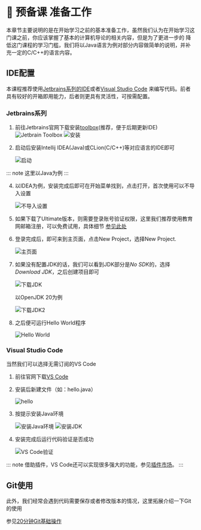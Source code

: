 # :ledger: 预备课 准备工作

本章节主要说明的是在开始学习之前的基本准备工作，虽然我们认为在开始学习这门课之前，你应该掌握了基本的计算机导论的相关内容，但是为了更进一步的
降低这门课程的学习门槛，我们将以Java语言为例对部分内容做简单的说明，并补充一定的C/C++的语言内容。

## IDE配置

本课程推荐使用[Jetbrains系列的IDE](https://www.jetbrains.com/)或者[Visual Studio Code](https://code.visualstudio.com/)
来编写代码。前者具有较好的开箱即用能力，后者则更具有灵活性，可按需配置。

### Jetbrains系列

1. 前往Jetbrains官网下载安装[toolbox](https://www.jetbrains.com/toolbox-app/)(推荐，便于后期更新IDE)
   ![Jetbrain Toolbox](https://raw.githubusercontent.com/Waynehfut/img/img/img/202306040911069.png)
   ![安装](https://raw.githubusercontent.com/Waynehfut/img/img/img/202306040914227.png)
2. 启动后安装Intellij IDEA(Java)或CLion(C/C++)等对应语言的IDE即可

   ![启动](https://raw.githubusercontent.com/Waynehfut/img/img/img/202306040916938.png)

::: note
这里以Java为例
:::

4. 以IDEA为例，安装完成后即可在开始菜单找到，点击打开，首次使用可以不导入设置

   ![不导入设置](https://raw.githubusercontent.com/Waynehfut/img/img/img/202306040919417.png)
4. 如果下载了Ultimate版本，则需要登录账号验证权限，这里我们推荐使用教育网邮箱注册，可以免费试用，具体细节
   [参见此处](https://www.jetbrains.com.cn/community/education/#students)
5. 登录完成后，即可来到主页面，点击New Project，选择New Project.

   ![主页面](https://raw.githubusercontent.com/Waynehfut/img/img/img/202306040921172.png)
6. 如果没有配置JDK的话，我们可以看到JDK部分是*No SDK*的，选择*Download JDK*，之后创建项目即可

   ![下载JDK](https://raw.githubusercontent.com/Waynehfut/img/img/img/202306051008262.png)

   以OpenJDK 20为例

   ![下载JDK2](https://raw.githubusercontent.com/Waynehfut/img/img/img/202306051041701.png)
7. 之后便可运行Hello World程序

   ![Hello World](https://raw.githubusercontent.com/Waynehfut/img/img/img/202306051043239.png)

### Visual Studio Code

当然我们可以选择无需订阅的VS Code

1. 前往官网下载[VS Code](https://code.visualstudio.com/)
2. 安装后新建文件（如：hello.java）

   <img alt="hello" src="https://raw.githubusercontent.com/Waynehfut/img/img/img/202306051119670.png"/>

3. 按提示安装Java环境

   <img alt="安装Java环境"  src="https://raw.githubusercontent.com/Waynehfut/img/img/img/202306051122507.png"/>
   <img alt="安装JDK"  src="https://raw.githubusercontent.com/Waynehfut/img/img/img/202306051126818.png"/>

4. 安装完成后运行代码验证是否成功

   <img alt="VS Code验证"  src="https://raw.githubusercontent.com/Waynehfut/img/img/img/202306051131938.png"/>

::: note
借助插件，VS Code还可以实现很多强大的功能，参见[插件市场](https://marketplace.visualstudio.com/vscode)。
:::

## Git使用

此外，我们经常会遇到代码需要保存或者修改版本的情况，这里拓展介绍一下Git的使用

参见[20分钟Git基础操作](../ext/index.md)

            